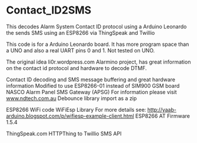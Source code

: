 # Contact_ID2SMS
This decodes Alarm System Contact ID protocol using a Arduino Leonardo the sends SMS using an ESP8266 via ThingSpeak and Twillio 

This code is for a Arduino Leonardo board. It has more program space than a UNO
 and also a real UART pins 0 and 1. Not tested on UNO.
 
 The original idea li0r.wordpress.com Alarmino project, has great information on the contact id
 protocol and hardware to decode DTMF.
 
 Contact ID decoding and SMS message buffering and great hardware information
 Modified to use ESP8266-01 instead of SIM900 GSM board
 NASCO Alarm Panel SMS Gateway (APSG)
 For information please visit www.ndtech.com.au
 Debounce library import as a zip 
  
 ESP8266 WiFi code
 WiFiEsp Library
 For more details see: http://yaab-arduino.blogspot.com/p/wifiesp-example-client.html
 ESP8266 AT Firmware 1.5.4
  
 ThingSpeak.com HTTPThing to Twillio SMS API
